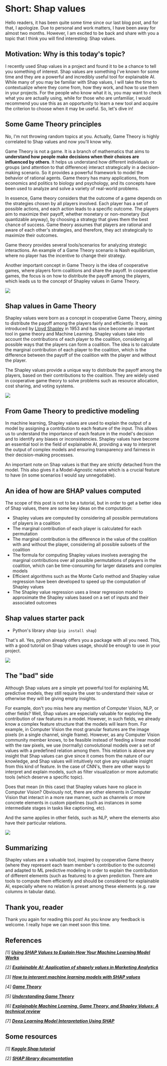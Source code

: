 # **Short: Shap values**

Hello readers, it has been quite some time since our last blog post, and for that, I apologize. Due to personal and work matters, I have been away for almost two months. However, I am excited to be back and share with you a topic that I think you will find interesting: Shap values.

## **Motivation: Why is this today's topic?**

I recently used Shap values in a project and found it to be a chance to tell you something of interest. Shap values are something I've known for some time and they are a powerful and incredibly useful tool for explainable AI. While many of you may be familiar with Shap values, I will take the time to contextualize where they come from, how they work, and how to use them in your projects. For the people who know what it is, you may want to check what you are actually using, while for those who are unfamiliar, I would recommend you use this as an opportunity to learn a new tool and acquire the criterion to choose when it may be useful. So, let's dive in!

## **Some Game Theory principles**
 
No, I'm not throwing random topics at you. Actually, Game Theory is highly correlated to Shap values and now you'll know why.
 
Game Theory is not a game. It is a branch of mathematics that aims to **understand how people make decisions when their choices are influenced by others**. It helps us understand how different individuals or groups (and attention to that difference) interact strategically in a decision-making scenario. So it provides a powerful framework to model the behavior of rational agents. Game theory has many applications, from economics and politics to biology and psychology, and its concepts have been used to analyze and solve a variety of real-world problems.

In essence, Game theory considers that the outcome of a game depends on the strategies chosen by all players involved. Each player has a set of possible actions, and each action leads to a specific outcome. The players aim to maximize their payoff, whether monetary or non-monetary (but quantizable anyway), by choosing a strategy that gives them the best chance of success. Game theory assumes that players are rational and aware of each other's strategies, and therefore, they act strategically to maximize their outcomes.

Game theory provides several tools/scenarios for analyzing strategic interactions. An example of a Game Theory scenario is Nash equilibrium, where no player has the incentive to change their strategy. 

Another important concept in Game Theory is the idea of cooperative games, where players form coalitions and share the payoff. In cooperative games, the focus is on how to distribute the payoff among the players, which leads us to the concept of Shapley values in Game Theory.

![](https://www.gametheory.online/projects/1547107965.jpg)

## **Shap values in Game Theory**

Shapley values were born as a concept in cooperative Game Theory, aiming to distribute the payoff among the players fairly and efficiently. It was introduced by [Lloyd Shapley](https://en.wikipedia.org/wiki/Lloyd_Shapley) in 1953 and has since become an important tool in game theory and Machine Learning. Shapley values take into account the contributions of each player to the coalition, considering all possible ways that the players can form a coalition. The idea is to calculate the marginal contribution of each player to the coalition, which is the difference between the payoff of the coalition with the player and without the player.

The Shapley values provide a unique way to distribute the payoff among the players, based on their contributions to the coalition. They are widely used in cooperative game theory to solve problems such as resource allocation, cost sharing, and voting systems. 

![](https://miro.medium.com/v2/resize:fit:1400/1*AzGc8wSKrP7TzLh84N8Lcg.png)

## **From Game Theory to predictive modeling**

In machine learning, Shapley values are used to explain the output of a model by assigning a contribution to each feature of the input. This allows us to understand the importance of each feature in the model's decision and to identify any biases or inconsistencies. Shapley values have become an essential tool in the field of explainable AI, providing a way to interpret the output of complex models and ensuring transparency and fairness in their decision-making processes.

An important note on Shap values is that they are strictly detached from the model. This also gives it a Model-Agnostic nature which is a crucial feature to have (in some scenarios I would say unnegotiable).

## **An idea of how are SHAP values computed**

The scope of this post is not to be a tutorial, but in order to get a better idea of Shap values, there are some key ideas on the computation:

* Shapley values are computed by considering all possible permutations of players in a coalition
* The marginal contribution of each player is calculated for each permutation
* The marginal contribution is the difference in the value of the coalition with and without the player, considering all possible subsets of the coalition
* The formula for computing Shapley values involves averaging the marginal contributions over all possible permutations of players in the coalition, which can be time-consuming for larger datasets and complex models
* Efficient algorithms such as the Monte Carlo method and Shapley value regression have been developed to speed up the computation of Shapley values
* The Shapley value regression uses a linear regression model to approximate the Shapley values based on a set of inputs and their associated outcomes

## **Shap values starter pack**

* Python's library *shap* (`pip install shap`)

That's all. Yes, python already offers you a package with all you need. This, with a good tutorial on Shap values usage, should be enough to use in your project.

![](https://shap.readthedocs.io/en/latest/_images/shap_header.png)

## **The "bad" side**

Although Shap values are a simple yet powerful tool for explaining ML predictive models, they still require the user to understand their value or otherwise they will be giving empty insights. 

For example, don't you miss here any mention of Computer Vision, NLP, or other fields? Well, Shap values are especially valuable for exploring the contribution of raw features in a model. However, in such fields, we already know a complex feature structure that the models will learn from. For example, in Computer Vision the most granular features are the image pixels (in a single channel, single frame). However, as any Computer Vision community member knows, to be feasible instead of feeding a linear model with the raw pixels, we use (normally) convolutional models over a set of values with a predefined relation among them. This relation is above any insight that Shap values can give since it comes from the nature of our knowledge, and Shap values will intuitively not give any valuable insight from this kind of feature. In the case of CNN's, there are other ways to interpret and explain models, such as filter visualization or more automatic tools (which deserve a specific topic).

Does that mean (in this case) that Shapley values have no place in Computer Vision? Obviously not, there are other elements in Computer Vision that interact in a more raw manner, such as channels or more concrete elements in custom pipelines (such as instances in some intermediate stages in tasks like captioning, etc).

And the same applies in other fields, such as NLP, where the elements also have their particular relations.

![](https://raw.githubusercontent.com/slundberg/shap/master/docs/artwork/gradient_imagenet_plot.png)

## Summarizing

Shapley values are a valuable tool, inspired by cooperative Game theory (where they represent each team member's contribution to the outcome) and adapted to ML predictive modeling in order to explain the contribution of different elements (such as features) to a given prediction. There are tools to compute them efficiently and should be considered for explainable AI, especially where no relation is preset among these elements (e.g. raw columns in tabular data).

## Thank you, reader

Thank you again for reading this post! As you know any feedback is welcome. I really hope we can meet soon this time.

## References

*[1]* **[*Using SHAP Values to Explain How Your Machine Learning Model Works*](https://www.kaggle.com/code/dansbecker/shap-values)**

*[2]* **[*Explainable AI: Application of shapely values in Marketing Analytics*](https://towardsdatascience.com/explainable-ai-application-of-shapely-values-in-marketing-analytics-57b716fc9d1f)**

*[3]* **[*How to interpret machine learning models with SHAP values*](https://dev.to/mage_ai/how-to-interpret-machine-learning-models-with-shap-values-54jf#:~:text=SHAP%20values%20can%20be%20used,to%20explain%20limited%20model%20types.)**

*[4]* **[*Game Theory*](https://plato.stanford.edu/entries/game-theory/)**

*[5]* **[*Understanding Game Theory*](https://www.skillsyouneed.com/lead/game-theory.html)**

*[6]* **[*Explainable Machine Learning, Game Theory, and Shapley Values: A technical review*](https://www.statcan.gc.ca/en/data-science/network/explainable-learning)**

*[7]* **[*Deep Learning Model Interpretation Using SHAP*](https://towardsdatascience.com/deep-learning-model-interpretation-using-shap-a21786e91d16)**


## Some resources

*[1]* **[*Kaggle Shap tutorial*](https://www.kaggle.com/code/dansbecker/shap-values)**

*[2]* **[*SHAP library documentation*](https://shap.readthedocs.io/en/latest/index.html)**
